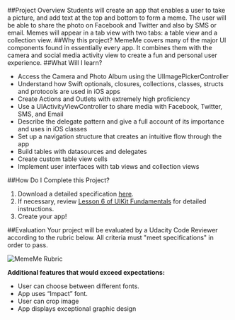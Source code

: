 ##Project Overview
Students will create an app that enables a user to take a picture, and add text at the top and bottom to form a meme. The user will be able to share the photo on Facebook and Twitter and also by SMS or email. Memes will appear in a tab view with two tabs: a table view and a collection view.
##Why this project?
MemeMe covers many of the major UI components found in essentially every app. It combines them with the camera and social media activity view to create a fun and personal user experience. 
##What Will I learn?
* Access the Camera and Photo Album using the UIImagePickerController
* Understand how Swift optionals, closures, collections, classes, structs and protocols are used in iOS apps
* Create Actions and Outlets with extremely high proficiency
* Use a UIActivityViewController to share media with Facebook, Twitter, SMS, and Email
*  Describe the delegate pattern and give a full account of its importance and uses in iOS classes
* Set up a navigation structure that creates an intuitive flow through the app
* Build tables with datasources and delegates
* Create custom table view cells
* Implement user interfaces with tab views and collection views

##How Do I Complete this Project?
1. Download a detailed specification <a href="https://drive.google.com/a/knowlabs.com/file/d/0B6w02oeqdrrbQU93TVJHVDFrd0U/view?usp=sharing" target="_blank">here</a>.
2. If necessary, review <a href="https://www.udacity.com/course/viewer#!/c-ud788-nd/l-3669378557/m-3671998538" target="_blank">Lesson 6 of UIKit Fundamentals</a> for detailed instructions.
3. Create your app!

##Evaluation
Your project will be evaluated by a Udacity Code Reviewer according to the rubric below. All criteria must "meet specifications" in order to pass.

![MemeMe Rubric](https://lh5.ggpht.com/6PNCl_d5F1ESpCOkLRS2KaS2OQsF8-ptUYc45o6ptuXzcgJqCaZr-HmDOT3jyt40Xkdc1qiCfH2ssL5d5veL=s0#w=1133&h=1000)

**Additional features that would exceed expectations:**

* User can choose between different fonts.
* App uses “Impact” font.
* User can crop image 
* App displays exceptional graphic design

